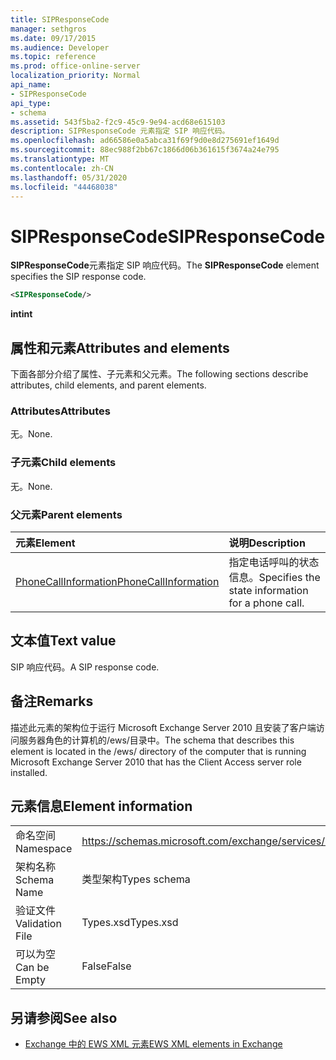 ```yaml
---
title: SIPResponseCode
manager: sethgros
ms.date: 09/17/2015
ms.audience: Developer
ms.topic: reference
ms.prod: office-online-server
localization_priority: Normal
api_name:
- SIPResponseCode
api_type:
- schema
ms.assetid: 543f5ba2-f2c9-45c9-9e94-acd68e615103
description: SIPResponseCode 元素指定 SIP 响应代码。
ms.openlocfilehash: ad66586e0a5abca31f69f9d0e8d275691ef1649d
ms.sourcegitcommit: 88ec988f2bb67c1866d06b361615f3674a24e795
ms.translationtype: MT
ms.contentlocale: zh-CN
ms.lasthandoff: 05/31/2020
ms.locfileid: "44468038"
---
```

# <a name="sipresponsecode"></a><span data-ttu-id="07fd1-103">SIPResponseCode</span><span class="sxs-lookup"><span data-stu-id="07fd1-103">SIPResponseCode</span></span>

<span data-ttu-id="07fd1-104">**SIPResponseCode**元素指定 SIP 响应代码。</span><span class="sxs-lookup"><span data-stu-id="07fd1-104">The **SIPResponseCode** element specifies the SIP response code.</span></span> 
  
```xml
<SIPResponseCode/>
```

 <span data-ttu-id="07fd1-105">**int**</span><span class="sxs-lookup"><span data-stu-id="07fd1-105">**int**</span></span>
## <a name="attributes-and-elements"></a><span data-ttu-id="07fd1-106">属性和元素</span><span class="sxs-lookup"><span data-stu-id="07fd1-106">Attributes and elements</span></span>

<span data-ttu-id="07fd1-107">下面各部分介绍了属性、子元素和父元素。</span><span class="sxs-lookup"><span data-stu-id="07fd1-107">The following sections describe attributes, child elements, and parent elements.</span></span>
  
### <a name="attributes"></a><span data-ttu-id="07fd1-108">Attributes</span><span class="sxs-lookup"><span data-stu-id="07fd1-108">Attributes</span></span>

<span data-ttu-id="07fd1-109">无。</span><span class="sxs-lookup"><span data-stu-id="07fd1-109">None.</span></span>
  
### <a name="child-elements"></a><span data-ttu-id="07fd1-110">子元素</span><span class="sxs-lookup"><span data-stu-id="07fd1-110">Child elements</span></span>

<span data-ttu-id="07fd1-111">无。</span><span class="sxs-lookup"><span data-stu-id="07fd1-111">None.</span></span>
  
### <a name="parent-elements"></a><span data-ttu-id="07fd1-112">父元素</span><span class="sxs-lookup"><span data-stu-id="07fd1-112">Parent elements</span></span>

|<span data-ttu-id="07fd1-113">**元素**</span><span class="sxs-lookup"><span data-stu-id="07fd1-113">**Element**</span></span>|<span data-ttu-id="07fd1-114">**说明**</span><span class="sxs-lookup"><span data-stu-id="07fd1-114">**Description**</span></span>|
|:-----|:-----|
|[<span data-ttu-id="07fd1-115">PhoneCallInformation</span><span class="sxs-lookup"><span data-stu-id="07fd1-115">PhoneCallInformation</span></span>](phonecallinformation.md) <br/> |<span data-ttu-id="07fd1-116">指定电话呼叫的状态信息。</span><span class="sxs-lookup"><span data-stu-id="07fd1-116">Specifies the state information for a phone call.</span></span>  <br/> |
   
## <a name="text-value"></a><span data-ttu-id="07fd1-117">文本值</span><span class="sxs-lookup"><span data-stu-id="07fd1-117">Text value</span></span>

<span data-ttu-id="07fd1-118">SIP 响应代码。</span><span class="sxs-lookup"><span data-stu-id="07fd1-118">A SIP response code.</span></span>
  
## <a name="remarks"></a><span data-ttu-id="07fd1-119">备注</span><span class="sxs-lookup"><span data-stu-id="07fd1-119">Remarks</span></span>

<span data-ttu-id="07fd1-120">描述此元素的架构位于运行 Microsoft Exchange Server 2010 且安装了客户端访问服务器角色的计算机的/ews/目录中。</span><span class="sxs-lookup"><span data-stu-id="07fd1-120">The schema that describes this element is located in the /ews/ directory of the computer that is running Microsoft Exchange Server 2010 that has the Client Access server role installed.</span></span>
  
## <a name="element-information"></a><span data-ttu-id="07fd1-121">元素信息</span><span class="sxs-lookup"><span data-stu-id="07fd1-121">Element information</span></span>

|||
|:-----|:-----|
|<span data-ttu-id="07fd1-122">命名空间</span><span class="sxs-lookup"><span data-stu-id="07fd1-122">Namespace</span></span>  <br/> |https://schemas.microsoft.com/exchange/services/2006/types  <br/> |
|<span data-ttu-id="07fd1-123">架构名称</span><span class="sxs-lookup"><span data-stu-id="07fd1-123">Schema Name</span></span>  <br/> |<span data-ttu-id="07fd1-124">类型架构</span><span class="sxs-lookup"><span data-stu-id="07fd1-124">Types schema</span></span>  <br/> |
|<span data-ttu-id="07fd1-125">验证文件</span><span class="sxs-lookup"><span data-stu-id="07fd1-125">Validation File</span></span>  <br/> |<span data-ttu-id="07fd1-126">Types.xsd</span><span class="sxs-lookup"><span data-stu-id="07fd1-126">Types.xsd</span></span>  <br/> |
|<span data-ttu-id="07fd1-127">可以为空</span><span class="sxs-lookup"><span data-stu-id="07fd1-127">Can be Empty</span></span>  <br/> |<span data-ttu-id="07fd1-128">False</span><span class="sxs-lookup"><span data-stu-id="07fd1-128">False</span></span>  <br/> |
   
## <a name="see-also"></a><span data-ttu-id="07fd1-129">另请参阅</span><span class="sxs-lookup"><span data-stu-id="07fd1-129">See also</span></span>



- [<span data-ttu-id="07fd1-130">Exchange 中的 EWS XML 元素</span><span class="sxs-lookup"><span data-stu-id="07fd1-130">EWS XML elements in Exchange</span></span>](ews-xml-elements-in-exchange.md)

